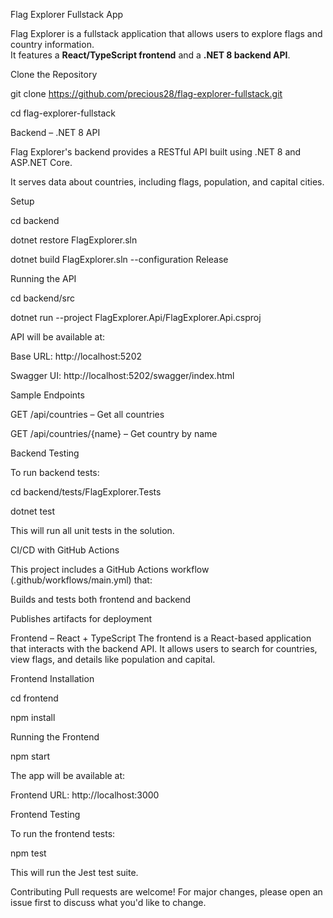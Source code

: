 Flag Explorer Fullstack App

Flag Explorer is a fullstack application that allows users to explore flags and country information.  
It features a **React/TypeScript frontend** and a **.NET 8 backend API**.

Clone the Repository

git clone https://github.com/precious28/flag-explorer-fullstack.git

cd flag-explorer-fullstack



Backend – .NET 8 API

Flag Explorer's backend provides a RESTful API built using .NET 8 and ASP.NET Core.

It serves data about countries, including flags, population, and capital cities.

Setup

cd backend

dotnet restore FlagExplorer.sln

dotnet build FlagExplorer.sln --configuration Release

Running the API

cd backend/src

dotnet run --project FlagExplorer.Api/FlagExplorer.Api.csproj

API will be available at:

Base URL: http://localhost:5202

Swagger UI: http://localhost:5202/swagger/index.html

Sample Endpoints

GET /api/countries – Get all countries

GET /api/countries/{name} – Get country by name

Backend Testing

To run backend tests:

cd backend/tests/FlagExplorer.Tests

dotnet test

This will run all unit tests in the solution.

CI/CD with GitHub Actions

This project includes a GitHub Actions workflow (.github/workflows/main.yml) that:

Builds and tests both frontend and backend

Publishes artifacts for deployment



Frontend – React + TypeScript
The frontend is a React-based application that interacts with the backend API.
It allows users to search for countries, view flags, and details like population and capital.

Frontend Installation

cd frontend

npm install

Running the Frontend

npm start

The app will be available at:

Frontend URL: http://localhost:3000

Frontend Testing

To run the frontend tests:

npm test

This will run the Jest test suite.

Contributing
Pull requests are welcome!
For major changes, please open an issue first to discuss what you'd like to change.
